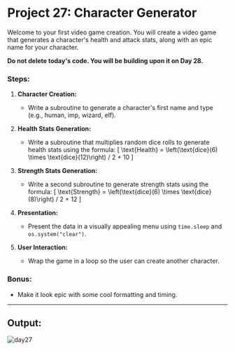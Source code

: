 # Project 27: Character Generator

Welcome to your first video game creation. You will create a video game that generates a character's health and attack stats, along with an epic name for your character.

**Do not delete today's code. You will be building upon it on Day 28.**

### Steps:

1. **Character Creation:**
   - Write a subroutine to generate a character's first name and type (e.g., human, imp, wizard, elf).

2. **Health Stats Generation:**
   - Write a subroutine that multiplies random dice rolls to generate health stats using the formula:
   \[
   \text{Health} = \left(\text{dice}(6) \times \text{dice}(12)\right) / 2 + 10
   \]

3. **Strength Stats Generation:**
   - Write a second subroutine to generate strength stats using the formula:
   \[
   \text{Strength} = \left(\text{dice}(6) \times \text{dice}(8)\right) / 2 + 12
   \]

4. **Presentation:**
   - Present the data in a visually appealing menu using `time.sleep` and `os.system("clear")`.

5. **User Interaction:**
   - Wrap the game in a loop so the user can create another character.

### Bonus:

- Make it look epic with some cool formatting and timing.

---
## Output:
![day27](https://github.com/user-attachments/assets/95dc2ff1-e052-43a1-ab0f-67eb03f13cc6)


